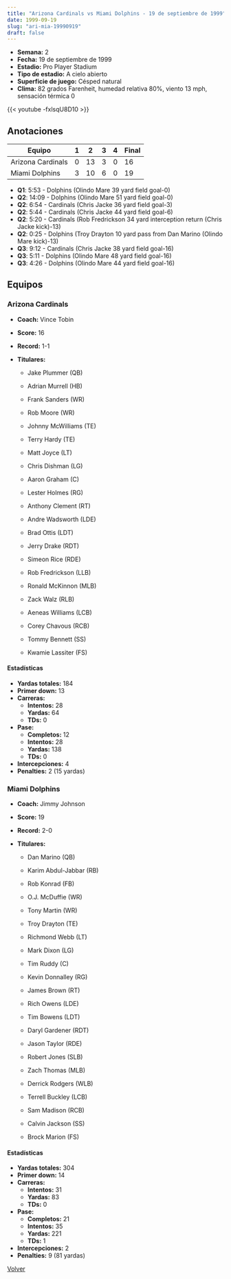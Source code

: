 ```yaml
---
title: "Arizona Cardinals vs Miami Dolphins - 19 de septiembre de 1999"
date: 1999-09-19
slug: "ari-mia-19990919"
draft: false
---
```


- **Semana:** 2
- **Fecha:** 19 de septiembre de 1999
- **Estadio:** Pro Player Stadium
- **Tipo de estadio:** A cielo abierto
- **Superficie de juego:** Césped natural
- **Clima:** 82 grados Farenheit, humedad relativa 80%, viento 13 mph, sensación térmica 0


{{< youtube -fxlsqU8D10 >}}


## Anotaciones
| Equipo | 1 | 2 | 3 | 4 | Final |
|--------|---|---|---|---|-------|
| Arizona Cardinals  | 0 | 13 | 3 | 0  | 16 |
| Miami Dolphins  | 3 | 10 | 6 | 0  | 19 |
- **Q1**: 5:53 - Dolphins (Olindo Mare 39 yard field goal-0)
- **Q2**: 14:09 - Dolphins (Olindo Mare 51 yard field goal-0)
- **Q2**: 6:54 - Cardinals (Chris Jacke 36 yard field goal-3)
- **Q2**: 5:44 - Cardinals (Chris Jacke 44 yard field goal-6)
- **Q2**: 5:20 - Cardinals (Rob Fredrickson 34 yard interception return (Chris Jacke kick)-13)
- **Q2**: 0:25 - Dolphins (Troy Drayton 10 yard pass from Dan Marino (Olindo Mare kick)-13)
- **Q3**: 9:12 - Cardinals (Chris Jacke 38 yard field goal-16)
- **Q3**: 5:11 - Dolphins (Olindo Mare 48 yard field goal-16)
- **Q3**: 4:26 - Dolphins (Olindo Mare 44 yard field goal-16)


## Equipos


### Arizona Cardinals
* **Coach:** Vince Tobin
* **Score:** 16
* **Record:** 1-1
* **Titulares:** 

  * Jake Plummer (QB) 

  * Adrian Murrell (HB) 

  * Frank Sanders (WR) 

  * Rob Moore (WR) 

  * Johnny McWilliams (TE) 

  * Terry Hardy (TE) 

  * Matt Joyce (LT) 

  * Chris Dishman (LG) 

  * Aaron Graham (C) 

  * Lester Holmes (RG) 

  * Anthony Clement (RT) 

  * Andre Wadsworth (LDE) 

  * Brad Ottis (LDT) 

  * Jerry Drake (RDT) 

  * Simeon Rice (RDE) 

  * Rob Fredrickson (LLB) 

  * Ronald McKinnon (MLB) 

  * Zack Walz (RLB) 

  * Aeneas Williams (LCB) 

  * Corey Chavous (RCB) 

  * Tommy Bennett (SS) 

  * Kwamie Lassiter (FS) 

#### Estadísticas
* **Yardas totales:** 184
* **Primer down:** 13
* **Carreras:**
  * **Intentos:** 28
  * **Yardas:** 64
  * **TDs:** 0
* **Pase:**
  * **Completos:** 12
  * **Intentos:** 28
  * **Yardas:** 138
  * **TDs:** 0
* **Intercepciones:** 4
* **Penalties:** 2 (15 yardas)

### Miami Dolphins
* **Coach:** Jimmy Johnson
* **Score:** 19
* **Record:** 2-0
* **Titulares:** 

  * Dan Marino (QB) 

  * Karim Abdul-Jabbar (RB) 

  * Rob Konrad (FB) 

  * O.J. McDuffie (WR) 

  * Tony Martin (WR) 

  * Troy Drayton (TE) 

  * Richmond Webb (LT) 

  * Mark Dixon (LG) 

  * Tim Ruddy (C) 

  * Kevin Donnalley (RG) 

  * James Brown (RT) 

  * Rich Owens (LDE) 

  * Tim Bowens (LDT) 

  * Daryl Gardener (RDT) 

  * Jason Taylor (RDE) 

  * Robert Jones (SLB) 

  * Zach Thomas (MLB) 

  * Derrick Rodgers (WLB) 

  * Terrell Buckley (LCB) 

  * Sam Madison (RCB) 

  * Calvin Jackson (SS) 

  * Brock Marion (FS) 

#### Estadísticas
* **Yardas totales:** 304
* **Primer down:** 14
* **Carreras:**
  * **Intentos:** 31
  * **Yardas:** 83
  * **TDs:** 0
* **Pase:**
  * **Completos:** 21
  * **Intentos:** 35
  * **Yardas:** 221
  * **TDs:** 1
* **Intercepciones:** 2
* **Penalties:** 9 (81 yardas)


[Volver](/historia/1999)
